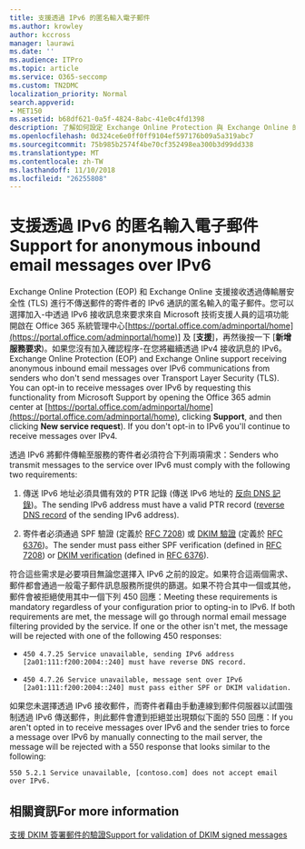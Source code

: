 ```yaml
---
title: 支援透過 IPv6 的匿名輸入電子郵件
ms.author: krowley
author: kccross
manager: laurawi
ms.date: ''
ms.audience: ITPro
ms.topic: article
ms.service: O365-seccomp
ms.custom: TN2DMC
localization_priority: Normal
search.appverid:
- MET150
ms.assetid: b68df621-0a5f-4824-8abc-41e0c4fd1398
description: 了解如何設定 Exchange Online Protection 與 Exchange Online 的來源 IPv6 的匿名郵件支援。
ms.openlocfilehash: 0d324ce6e0ff0ff9104ef597176b09a5a319abc7
ms.sourcegitcommit: 75b985b2574f4be70cf352498ea300b3d99dd338
ms.translationtype: MT
ms.contentlocale: zh-TW
ms.lasthandoff: 11/10/2018
ms.locfileid: "26255808"
---
```

# <a name="support-for-anonymous-inbound-email-messages-over-ipv6"></a><span data-ttu-id="6c05b-103">支援透過 IPv6 的匿名輸入電子郵件</span><span class="sxs-lookup"><span data-stu-id="6c05b-103">Support for anonymous inbound email messages over IPv6</span></span>

<span data-ttu-id="6c05b-p101">Exchange Online Protection (EOP) 和 Exchange Online 支援接收透過傳輸層安全性 (TLS) 進行不傳送郵件的寄件者的 IPv6 通訊的匿名輸入的電子郵件。您可以選擇加入-中透過 IPv6 接收訊息來要求來自 Microsoft 技術支援人員的這項功能開啟在 Office 365 系統管理中心[https://portal.office.com/adminportal/home](https://portal.office.com/adminportal/home)] 及 [**支援**]，再然後按一下 [**新增服務要求**)。如果您沒有加入確認程序-在您將繼續透過 IPv4 接收訊息的 IPv6。</span><span class="sxs-lookup"><span data-stu-id="6c05b-p101">Exchange Online Protection (EOP) and Exchange Online support receiving anonymous inbound email messages over IPv6 communications from senders who don't send messages over Transport Layer Security (TLS). You can opt-in to receive messages over IPv6 by requesting this functionality from Microsoft Support by opening the Office 365 admin center at [https://portal.office.com/adminportal/home](https://portal.office.com/adminportal/home), clicking **Support**, and then clicking **New service request**). If you don't opt-in to IPv6 you'll continue to receive messages over IPv4.</span></span>
  
<span data-ttu-id="6c05b-107">透過 IPv6 將郵件傳輸至服務的寄件者必須符合下列兩項需求：</span><span class="sxs-lookup"><span data-stu-id="6c05b-107">Senders who transmit messages to the service over IPv6 must comply with the following two requirements:</span></span>
  
1. <span data-ttu-id="6c05b-108">傳送 IPv6 地址必須具備有效的 PTR 記錄 (傳送 IPv6 地址的 [反向 DNS 記錄](https://en.wikipedia.org/wiki/Reverse_DNS_lookup))。</span><span class="sxs-lookup"><span data-stu-id="6c05b-108">The sending IPv6 address must have a valid PTR record ([reverse DNS record](https://en.wikipedia.org/wiki/Reverse_DNS_lookup) of the sending IPv6 address).</span></span> 
    
2. <span data-ttu-id="6c05b-109">寄件者必須通過 SPF 驗證 (定義於 [RFC 7208](https://tools.ietf.org/html/rfc7208)) 或 [DKIM 驗證](http://dkim.org/) (定義於 [RFC 6376](https://www.rfc-editor.org/rfc/rfc6376.txt))。</span><span class="sxs-lookup"><span data-stu-id="6c05b-109">The sender must pass either SPF verification (defined in [RFC 7208](https://tools.ietf.org/html/rfc7208)) or [DKIM verification](http://dkim.org/) (defined in [RFC 6376](https://www.rfc-editor.org/rfc/rfc6376.txt)).</span></span>
    
<span data-ttu-id="6c05b-p102">符合這些需求是必要項目無論您選擇入 IPv6 之前的設定。如果符合這兩個需求、 郵件都會通過一般電子郵件訊息服務所提供的篩選。如果不符合其中一個或其他，郵件會被拒絕使用其中一個下列 450 回應：</span><span class="sxs-lookup"><span data-stu-id="6c05b-p102">Meeting these requirements is mandatory regardless of your configuration prior to opting-in to IPv6. If both requirements are met, the message will go through normal email message filtering provided by the service. If one or the other isn't met, the message will be rejected with one of the following 450 responses:</span></span>
  
-  `450 4.7.25 Service unavailable, sending IPv6 address [2a01:111:f200:2004::240] must have reverse DNS record.`
    
-  `450 4.7.26 Service unavailable, message sent over IPv6 [2a01:111:f200:2004::240] must pass either SPF or DKIM validation.`
    
<span data-ttu-id="6c05b-113">如果您未選擇透過 IPv6 接收郵件，而寄件者藉由手動連線到郵件伺服器以試圖強制透過 IPv6 傳送郵件，則此郵件會遭到拒絕並出現類似下面的 550 回應：</span><span class="sxs-lookup"><span data-stu-id="6c05b-113">If you aren't opted in to receive messages over IPv6 and the sender tries to force a message over IPv6 by manually connecting to the mail server, the message will be rejected with a 550 response that looks similar to the following:</span></span>
  
 `550 5.2.1 Service unavailable, [contoso.com] does not accept email over IPv6.`
  
## <a name="for-more-information"></a><span data-ttu-id="6c05b-114">相關資訊</span><span class="sxs-lookup"><span data-stu-id="6c05b-114">For more information</span></span>

[<span data-ttu-id="6c05b-115">支援 DKIM 簽署郵件的驗證</span><span class="sxs-lookup"><span data-stu-id="6c05b-115">Support for validation of DKIM signed messages</span></span>](support-for-validation-of-dkim-signed-messages.md)
  

